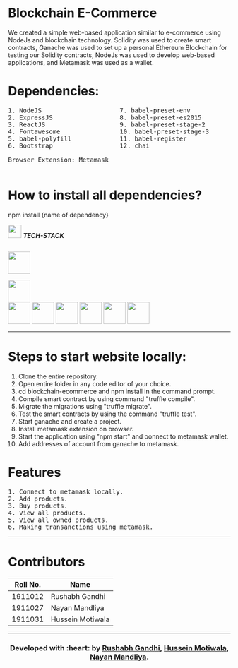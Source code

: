 # Blockchain E-Commerce

We created a simple web-based application similar to e-commerce using NodeJs and blockchain technology. Solidity was used to create smart contracts, Ganache was used to set up a personal Ethereum Blockchain for testing our Solidity contracts, NodeJs was used to develop web-based applications, and Metamask was used as a wallet.  

# Dependencies:
<pre>
1. NodeJS                     7. babel-preset-env                   13. chai-as-promised     
2. ExpressJS                  8. babel-preset-es2015                14. chai-bignumber   
3. ReactJS                    9. babel-preset-stage-2               15. react-datepicker    
4. Fontawesome                10. babel-preset-stage-3              16. truffle           
5. babel-polyfill             11. babel-register                    17. web3      
6. Bootstrap                  12. chai                              18. cors 

Browser Extension: Metamask
                               
</pre> 


# How to install all dependencies? 
npm install {name of dependency}

<img src="https://media.giphy.com/media/iY8CRBdQXODJSCERIr/giphy.gif" width="30px">&nbsp;***TECH-STACK***
<p align="left">
  
  <code> <img height="50" src="https://www.vectorlogo.zone/logos/nodejs/nodejs-ar21.svg"> </code>
  <code> <img height="50" src="https://www.vectorlogo.zone/logos/reactjs/reactjs-ar21.svg"> </code>
  <code><img height="50" src="https://www.vectorlogo.zone/logos/git-scm/git-scm-ar21.svg"></code>
  <code><img height="50" src="https://www.vectorlogo.zone/logos/ethereum/ethereum-ar21.svg"></code>
  <code><img height="50" src="https://seeklogo.com/images/G/ganache-logo-1EB72084A8-seeklogo.com.png"></code>
  <code><img height="50" src="https://aws1.discourse-cdn.com/business6/uploads/zeppelin/optimized/1X/9bf28c0cab48464f3a788f7183671f2c1bda9fbd_2_500x500.png"></code>
  <code><img height="50" src="https://w7.pngwing.com/pngs/907/608/png-transparent-solidity-ethereum-smart-contract-blockchain-neo-others-angle-triangle-logo.png"></code>
  <code><img height="50" src="https://www.clipartmax.com/png/middle/201-2010951_metamask-ethereum.png"></code>
  
  <hr>
  </p>

# Steps to start website locally:
1. Clone the entire repository.
2. Open entire folder in any code editor of your choice.
3. cd blockchain-ecommerce and npm install in the command prompt.
4. Compile smart contract by using command "truffle compile".
5. Migrate the migrations using "truffle migrate".
6. Test the smart contracts by using the command "truffle test".
7. Start ganache and create a project.
8. Install metamask extension on browser.
9. Start the application using "npm start" and oonnect to metamask wallet.
10. Add addresses of account from ganache to metamask. 



# Features
<pre>
1. Connect to metamask locally.
2. Add products.
3. Buy products.
4. View all products.
5. View all owned products.
6. Making transanctions using metamask.
</pre>

---
# Contributors
| Roll No. | Name |
|-------|---------|
| 1911012 | Rushabh Gandhi |
| 1911027 | Nayan Mandliya |
| 1911031 | Hussein Motiwala |


<hr>
<h3 align="center"><b>Developed with :heart: by <a href="https://github.com/rushabhgandhi13">Rushabh Gandhi</a>, <a href="https://github.com/hussein-hub">Hussein Motiwala</a>, <a href="https://github.com/nixen2802">Nayan Mandliya</a>.</b></h1>
